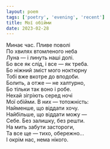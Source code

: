 ```yaml
---
layout: poem
tags: ['poetry', 'evening', 'recent']
title: Мої обійми
date: 2023-02-28
---
```


Минає час. Пливе поволі<br>
По хвилях втомленого неба<br>
Луна — і линуть наші долі.<br>
Бо все як слід, і все — як треба.<br>
Бо ніжний зміст мого ноктюрну<br>
Тобі вже вкотре до вподоби.<br>
Болить, а отже — не халтурно,<br>
Бо тільки так воно і робе.<br>
Нехай зігріють серед ночі<br>
Мої обійми. В них — тотожність:<br>
Найменше, що віддати хочу.<br>
Найбільше, що віддати можу —<br>
Себе. Без залишку, без решти.<br>
На мить забути застороги,<br>
Та все ще — тихо, обережно...<br>
І окрім нас, нема нікого.
